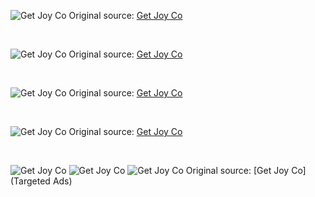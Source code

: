 ![Get Joy Co](https://raw.githubusercontent.com/nikole-flowers/leo-work/main/GetJoyCo/GetJoy.jpeg "Get Joy Co")
Original source: [Get Joy Co](https://getjoyfood.com/pages/nutrition-plan)

</br>

![Get Joy Co](https://raw.githubusercontent.com/nikole-flowers/leo-work/main/GetJoyCo/GetJoy2.jpg "Get Joy Co")
Original source: [Get Joy Co](https://www.instagram.com/p/C3s8ekKPzYp/?img_index=5)

</br>

![Get Joy Co](https://raw.githubusercontent.com/nikole-flowers/leo-work/main/GetJoyCo/GetJoy3.jpeg "Get Joy Co")
Original source: [Get Joy Co](https://getjoyfood.com/blogs/the-daily-scoop/what-to-expect-when-you-adopt-a-senior-dog)

</br>

![Get Joy Co](https://raw.githubusercontent.com/nikole-flowers/leo-work/main/GetJoyCo/GetJoy7.jpg "Get Joy Co")
Original source: [Get Joy Co](https://www.aarp.org/benefits-discounts/members-only-access/info-2024/guide-to-dog-food.html)

</br>

![Get Joy Co](https://raw.githubusercontent.com/nikole-flowers/leo-work/main/GetJoyCo/GetJoy4.png "Get Joy Co")
![Get Joy Co](https://raw.githubusercontent.com/nikole-flowers/leo-work/main/GetJoyCo/GetJoy5.png "Get Joy Co")
![Get Joy Co](https://raw.githubusercontent.com/nikole-flowers/leo-work/main/GetJoyCo/GetJoy6.png "Get Joy Co")
Original source: [Get Joy Co](Targeted Ads)
